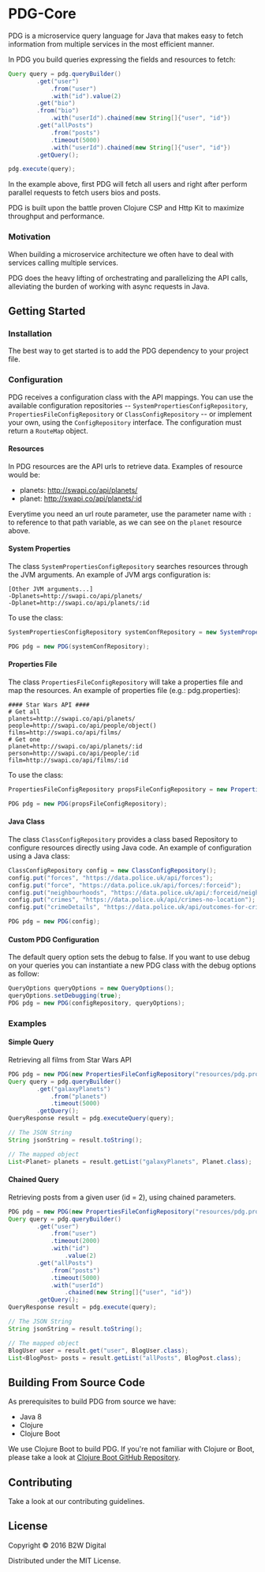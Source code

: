# PDG-Core

PDG is a microservice query language for Java that makes easy to fetch information from multiple services in the most efficient manner.

In PDG you build queries expressing the fields and resources to fetch:

```java
Query query = pdg.queryBuilder()
        .get("user")
            .from("user")
            .with("id").value(2)
        .get("bio")
        .from("bio")
            .with("userId").chained(new String[]{"user", "id"})
        .get("allPosts")
            .from("posts")
            .timeout(5000)
            .with("userId").chained(new String[]{"user", "id"})
        .getQuery();

pdg.execute(query);
```

In the example above, first PDG will fetch all users and right after perform parallel requests to fetch users bios and posts.  

PDG is built upon the battle proven Clojure CSP and Http Kit to maximize throughput and performance.

### Motivation

When building a microservice architecture we often have to deal with services calling multiple services.

PDG does the heavy lifting of orchestrating and parallelizing the API calls, alleviating the burden of working with async requests in Java.

## Getting Started

### Installation
The best way to get started is to add the PDG dependency to your project file.

### Configuration
PDG receives a configuration class with the API mappings. You can use the available configuration repositories -- `SystemPropertiesConfigRepository`, `PropertiesFileConfigRepository` or `ClassConfigRepository` -- or implement your own, using the `ConfigRepository` interface.
The configuration must return a `RouteMap` object.

#### Resources

In PDG resources are the API urls to retrieve data. Examples of resource would be:

+ planets: http://swapi.co/api/planets/
+ planet: http://swapi.co/api/planets/:id

Everytime you need an url route parameter, use the parameter name with `:` to reference to that path variable, as we can see on the `planet` resource above.

#### System Properties

The class `SystemPropertiesConfigRepository` searches resources through the JVM arguments.
An example of JVM args configuration is:

```
[Other JVM arguments...]
-Dplanets=http://swapi.co/api/planets/
-Dplanet=http://swapi.co/api/planets/:id
```

To use the class:

```java
SystemPropertiesConfigRepository systemConfRepository = new SystemPropertiesConfigRepository();

PDG pdg = new PDG(systemConfRepository);
```

#### Properties File

The class `PropertiesFileConfigRepository` will take a properties file and map the resources.
An example of properties file (e.g.: pdg.properties):

```properties
#### Star Wars API ####
# Get all
planets=http://swapi.co/api/planets/
people=http://swapi.co/api/people/object()
films=http://swapi.co/api/films/
# Get one
planet=http://swapi.co/api/planets/:id
person=http://swapi.co/api/people/:id
film=http://swapi.co/api/films/:id
```

To use the class:

```java
PropertiesFileConfigRepository propsFileConfigRepository = new PropertiesFileConfigRepository("resources/pdg.properties");

PDG pdg = new PDG(propsFileConfigRepository);
```

#### Java Class

The class `ClassConfigRepository` provides a class based Repository to configure resources directly using Java code.
An example of configuration using a Java class:

```java
ClassConfigRepository config = new ClassConfigRepository();
config.put("forces", "https://data.police.uk/api/forces");
config.put("force", "https://data.police.uk/api/forces/:forceid");
config.put("neighbourhoods", "https://data.police.uk/api/:forceid/neighbourhoods");
config.put("crimes", "https://data.police.uk/api/crimes-no-location");
config.put("crimeDetails", "https://data.police.uk/api/outcomes-for-crime/:persistent_id");

PDG pdg = new PDG(config);
```

#### Custom PDG Configuration

The default query option sets the debug to false. If you want to use debug on your queries you can instantiate a new PDG class with the debug options as follow:

```java
QueryOptions queryOptions = new QueryOptions();
queryOptions.setDebugging(true);
PDG pdg = new PDG(configRepository, queryOptions);
```
### Examples

#### Simple Query

Retrieving all films from Star Wars API

```java
PDG pdg = new PDG(new PropertiesFileConfigRepository("resources/pdg.properties"));
Query query = pdg.queryBuilder()
		.get("galaxyPlanets")
			.from("planets")
			.timeout(5000)
		.getQuery();
QueryResponse result = pdg.executeQuery(query);

// The JSON String
String jsonString = result.toString();

// The mapped object
List<Planet> planets = result.getList("galaxyPlanets", Planet.class);

```

#### Chained Query

Retrieving posts from a given user (id = 2), using chained parameters.

```java
PDG pdg = new PDG(new PropertiesFileConfigRepository("resources/pdg.properties"));
Query query = pdg.queryBuilder()
		.get("user")
			.from("user")
			.timeout(2000)
			.with("id")
				.value(2)
		.get("allPosts")
			.from("posts")
			.timeout(5000)
			.with("userId")
				.chained(new String[]{"user", "id"})
		.getQuery();
QueryResponse result = pdg.execute(query);

// The JSON String
String jsonString = result.toString();

// The mapped object
BlogUser user = result.get("user", BlogUser.class);
List<BlogPost> posts = result.getList("allPosts", BlogPost.class);
```
## Building From Source Code

As prerequisites to build PDG from source we have:

+ Java 8
+ Clojure
+ Clojure Boot

We use Clojure Boot to build PDG. If you're not familiar with Clojure or Boot, please take a look at [Clojure Boot GitHub Repository](https://github.com/boot-clj/boot).

## Contributing

Take a look at our contributing guidelines.

## License

Copyright © 2016 B2W Digital

Distributed under the MIT License.
